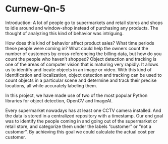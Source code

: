 # Curnew-Qn-5

Introduction: A lot of people go to supermarkets and retail stores and shops to idle around and window-shop instead of purchasing any products. The thought of analyzing this kind of behavior was intriguing.  

How does this kind of behavior affect product sales?
What time periods these people were coming in?
What could help the owners count the number of customers by cross-referencing the billing data, but how do you count the people who haven’t shopped?
Object detection and tracking is one of the areas of computer vision that is maturing very rapidly. It allows us to identify and locate objects in an image or video. With this kind of identification and localization, object detection and tracking can be used to count objects in a particular scene and determine and track their precise locations, all while accurately labeling them.

In this project, we have made use of two of the most popular Python libraries for object detection, OpenCV and ImageAI.  

Every supermarket nowadays has at least one CCTV camera installed. And the data is stored in a centralized repository with a timestamp. Our end goal was to identify the people coming in and going out of the supermarket or retail store, and categorize them under the labels “customer” or “not a customer”. By achieving this goal we could calculate the actual cost per customer.    

